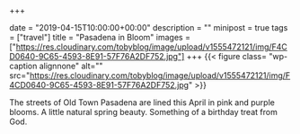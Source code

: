 +++

date = "2019-04-15T10:00:00+00:00"
description = ""
minipost = true
tags = ["travel"]
title = "Pasadena in Bloom"
images = ["https://res.cloudinary.com/tobyblog/image/upload/v1555472121/img/F4CD0640-9C65-4593-8E91-57F76A2DF752.jpg"]
+++
{{< figure class= "wp-caption alignnone" alt="" src="https://res.cloudinary.com/tobyblog/image/upload/v1555472121/img/F4CD0640-9C65-4593-8E91-57F76A2DF752.jpg" >}}

The streets of Old Town Pasadena are lined this April in pink and purple blooms. A little natural spring beauty. Something of a birthday treat from God.
